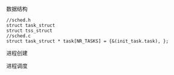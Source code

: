 数据结构

    //sched.h
    struct task_struct
    struct tss_struct
    //sched.c
    struct task_struct * task[NR_TASKS] = {&(init_task.task), };
进程创建

进程调度